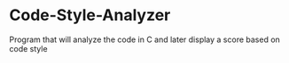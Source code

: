 # Code-Style-Analyzer
Program that will analyze the code in C and later display a score based on code style
